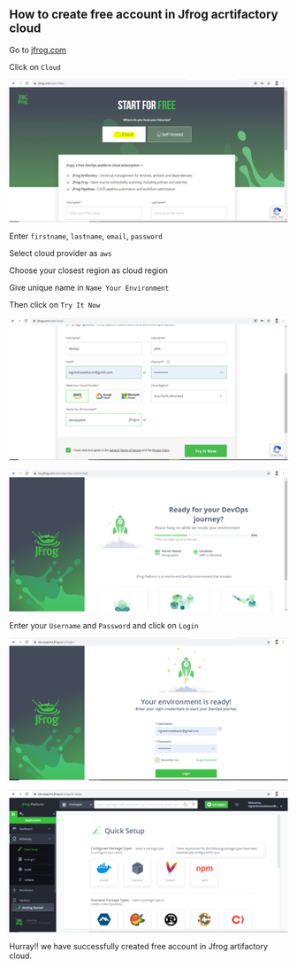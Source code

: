 ## How to create free account in Jfrog acrtifactory cloud

Go to [jfrog.com](https://jfrog.com/start-free/)

Click on `Cloud`

![jfrog](/content/jfrogartifactory/tutorials/images/create-account-jfrog/jfrog-cloud.PNG)

Enter `firstname`, `lastname`, `email`, `password`

Select cloud provider as `aws`

Choose your closest region as cloud region

Give unique name in `Name Your Environment`

Then click on `Try It Now`

![jfrog](/content/jfrogartifactory/tutorials/images/create-account-jfrog/jfrog-create-account.PNG)


![jfrog](/content/jfrogartifactory/tutorials/images/create-account-jfrog/jfrog-creating-account.PNG)

Enter your `Username` and `Password` and click on `Login`

![jfrog](/content/jfrogartifactory/tutorials/images/create-account-jfrog/jfrog-login.PNG)

![jfrog](/content/jfrogartifactory/tutorials/images/create-account-jfrog/jfrog-home.PNG)

Hurray!! we have successfully created free account in Jfrog artifactory cloud.

